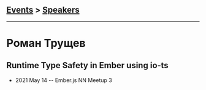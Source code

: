 ## [Events](../README.md) > [Speakers](../speakers.md)
---

# Роман Трущев

## Runtime Type Safety in Ember using io-ts
- 2021 May 14 -- Ember.js NN Meetup 3    
